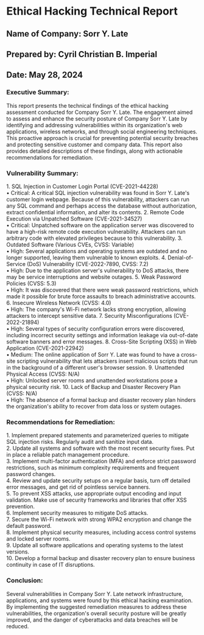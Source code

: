 <h1> Ethical Hacking Technical Report</h1>
<h2> Name of Company: Sorr Y. Late </h2>
<h2> Prepared by: Cyril Christian B. Imperial</h2>
<h2> Date: May 28, 2024 </h2>
<h3> Executive Summary:</h3>
This report presents the technical findings of the ethical hacking assessment conducted for Company Sorr Y. Late. The engagement aimed to assess and enhance the security posture of Company Sorr Y. Late by identifying and addressing vulnerabilities within its organization's web applications, wireless networks, and through social engineering techniques. This proactive approach is crucial for preventing potential security breaches and protecting sensitive customer and company data. This report also provides detailed descriptions of these findings, along with actionable recommendations for remediation.

<h3> Vulnerability Summary:</h3>
1.	SQL Injection in Customer Login Portal (CVE-2021-44228) <br>
•	Critical: A critical SQL injection vulnerability was found in Sorr Y. Late's customer login webpage. Because of this vulnerability, attackers can run any SQL command and perhaps access the database without authorization, extract confidential information, and alter its contents.
2.	Remote Code Execution via Unpatched Software (CVE-2021-34527) <br>
•	Critical: Unpatched software on the application server was discovered to have a high-risk remote code execution vulnerability. Attackers can run arbitrary code with elevated privileges because to this vulnerability.
3.	Outdated Software (Various CVEs, CVSS: Variable) <br>
•	High: Several applications and operating systems are outdated and no longer supported, leaving them vulnerable to known exploits.
4.	Denial-of-Service (DoS) Vulnerability (CVE-2022-7890, CVSS: 7.2) <br>
•	High: Due to the application server's vulnerability to DoS attacks, there may be service interruptions and website outages.
5.	Weak Password Policies (CVSS: 5.3) <br>
•	High: It was discovered that there were weak password restrictions, which made it possible for brute force assaults to breach administrative accounts.
6.	Insecure Wireless Network (CVSS: 4.0) <br>
•	High: The company's Wi-Fi network lacks strong encryption, allowing attackers to intercept sensitive data.
7.	Security Misconfigurations (CVE-2022-21894) <br>
•	High: Several types of security configuration errors were discovered, including incorrect security settings and information leakage via out-of-date software banners and error messages.
8.	Cross-Site Scripting (XSS) in Web Application (CVE-2021-22942) <br>
•	Medium: The online application of Sorr Y. Late was found to have a cross-site scripting vulnerability that lets attackers insert malicious scripts that run in the background of a different user's browser session.
9.	Unattended Physical Access (CVSS: N/A)  <br>
•	High: Unlocked server rooms and unattended workstations pose a physical security risk.
10.	Lack of Backup and Disaster Recovery Plan (CVSS: N/A) <br>
•	High: The absence of a formal backup and disaster recovery plan hinders the organization's ability to recover from data loss or system outages.
<h3>Recommendations for Remediation:</h3> 
1.	Implement prepared statements and parameterized queries to mitigate SQL injection risks. Regularly audit and sanitize input data.<br>
2.	Update all systems and software with the most recent security fixes. Put in place a reliable patch management procedure.<br>
3.	Implement multi-factor authentication (MFA) and enforce strict password restrictions, such as minimum complexity requirements and frequent password changes.<br>
4.	Review and update security setups on a regular basis, turn off detailed error messages, and get rid of pointless service banners.<br>
5.	To prevent XSS attacks, use appropriate output encoding and input validation. Make use of security frameworks and libraries that offer XSS prevention.<br>
6.	Implement security measures to mitigate DoS attacks.<br>
7.	Secure the Wi-Fi network with strong WPA2 encryption and change the default password.<br>
8.	Implement physical security measures, including access control systems and locked server rooms.<br>
9.	Update all software applications and operating systems to the latest versions.<br>
10.	Develop a formal backup and disaster recovery plan to ensure business continuity in case of IT disruptions.
<h3> Conclusion:</h3>
Several vulnerabilities in Company Sorr Y. Late network infrastructure, applications, and systems were found by this ethical hacking examination. By implementing the suggested remediation measures to address these vulnerabilities, the organization's overall security posture will be greatly improved, and the danger of cyberattacks and data breaches will be reduced.
